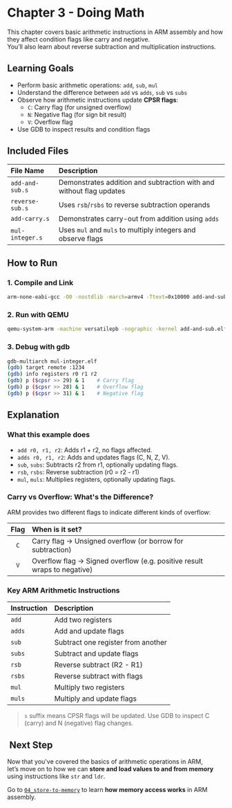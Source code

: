# Chapter 3 - Doing Math

This chapter covers basic arithmetic instructions in ARM assembly and how they affect condition flags like carry and negative.  
You’ll also learn about reverse subtraction and multiplication instructions.

## Learning Goals
- Perform basic arithmetic operations: `add`, `sub`, `mul`
- Understand the difference between `add` vs `adds`, `sub` vs `subs`
- Observe how arithmetic instructions update **CPSR flags**:
	- `C`: Carry flag (for unsigned overflow)
	- `N`: Negative flag (for sign bit result)
	- `V`: Overflow flag
- Use GDB to inspect results and condition flags

## Included Files
| File Name           | Description                                                         |
|:--------------------|:--------------------------------------------------------------------|
| `add-and-sub.s`     | Demonstrates addition and subtraction with and without flag updates |
| `reverse-sub.s`     | Uses `rsb`/`rsbs` to reverse subtraction operands                   |
| `add-carry.s`       | Demonstrates carry-out from addition using `adds`                   |
| `mul-integer.s`     | Uses `mul` and `muls` to multiply integers and observe flags        |

## How to Run
### 1. Compile and Link
```bash
arm-none-eabi-gcc -O0 -nostdlib -march=armv4 -Ttext=0x10000 add-and-sub.s -o add-and-sub.elf
```
### 2. Run with QEMU
```bash
qemu-system-arm -machine versatilepb -nographic -kernel add-and-sub.elf -S -s
```
### 3. Debug with gdb
```bash
gdb-multiarch mul-integer.elf
(gdb) target remote :1234
(gdb) info registers r0 r1 r2
(gdb) p ($cpsr >> 29) & 1    # Carry flag
(gdb) p ($cpsr >> 28) & 1    # Overflow flag
(gdb) p ($cpsr >> 31) & 1    # Negative flag
```

## Explanation
### What this example does
-	`add r0, r1, r2`: Adds r1 + r2, no flags affected.
-	`adds r0, r1, r2`: Adds and updates flags (C, N, Z, V).
-	`sub`, `subs`: Subtracts r2 from r1, optionally updating flags.
-	`rsb`, `rsbs`: Reverse subtraction (r0 = r2 - r1)
-	`mul`, `muls`: Multiplies registers, optionally updating flags.

### Carry vs Overflow: What's the Difference?
ARM provides two different flags to indicate different kinds of overflow:

| Flag | When is it set? |
|:----:|:----------------|
| `C`  | Carry flag → Unsigned overflow (or borrow for subtraction) |
| `V`  | Overflow flag → Signed overflow (e.g. positive result wraps to negative) |

### Key ARM Arithmetic Instructions
| Instruction | Description                           |
|:------------|:--------------------------------------|
|`add`        | Add two registers                     |
|`adds`       | Add and update flags                  |
|`sub`        | Subtract one register from another    |
|`subs`       | Subtract and update flags             |
|`rsb`        | Reverse subtract (R2 - R1)            |
|`rsbs`       | Reverse subtract with flags           |
|`mul`        | Multiply two registers                |
|`muls`       | Multiply and update flags             |

> `s` suffix means CPSR flags will be updated.
> Use GDB to inspect C (carry) and N (negative) flag changes.

## ️ Next Step
Now that you've covered the basics of arithmetic operations in ARM,  
let’s move on to how we can **store and load values to and from memory** using instructions like `str` and `ldr`.

Go to [`04_store-to-memory`](../04_store-to-memory/README.md) to learn **how memory access works** in ARM assembly.
